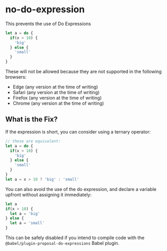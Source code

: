 # no-do-expression

This prevents the use of Do Expressions

```js
let a = do {
  if(x > 10) {
    'big'
  } else {
    'small'
  }
}
```

These will not be allowed because they are not supported in the following browsers:

 - Edge (any version at the time of writing)
 - Safari (any version at the time of writing)
 - Firefox (any version at the time of writing)
 - Chrome (any version at the time of writing)

## What is the Fix?

If the expression is short, you can consider using a ternary operator:

```js
// these are equivalent:
let a = do {
  if(x > 10) {
    'big'
  } else {
    'small'
  }
}
let a = x > 10 ? 'big' : 'small'
```

You can also avoid the use of the do expression, and declare a variable upfront without assigning it immediately:

```js
let a
if(x > 10) {
  let a = 'big'
} else {
  let a = 'small'
}
```

This can be safely disabled if you intend to compile code with the `@babel/plugin-proposal-do-expressions` Babel plugin.
